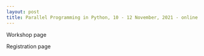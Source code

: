 ```yaml
---
layout: post
title: Parallel Programming in Python, 10 - 12 November, 2021 - online
---
```


Workshop page

Registration page
